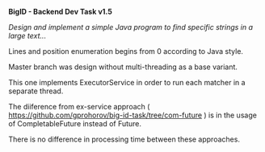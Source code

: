 
**BigID - Backend Dev Task  v1.5**

_Design and implement a simple Java program to find specific strings in a large text..._

Lines and position enumeration begins from 0 according to Java style.

Master branch was design without multi-threading  as a base variant.

This one implements ExecutorService in order to run each matcher in a separate thread.

The diiference from ex-service approach ( https://github.com/gprohorov/big-id-task/tree/com-future )  is in the usage of CompletableFuture instead of Future.

There is no difference in processing time between these approaches.

